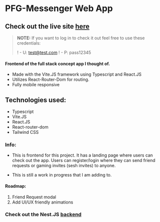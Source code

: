 # PFG-Messenger Web App

## Check out the live site [here](http://my-home-project.us)

> **NOTE:** If you want to log in to check it out feel free to use these credentials:
>
>! - U: test@test.com
>! - P: pass12345

#### Frontend of the full stack concept app I thought of.

- Made with the Vite.JS framework using Typescript and React.JS
- Utilizes React-Router-Dom for routing.
- Fully mobile responsive

## Technologies used:

- Typescript
- Vite.JS
- React.JS
- React-router-dom
- Tailwind CSS

### Info:

- This is frontend for this project. It has a landing page where users can check out the app. Users can register/login where they can send friend requests or gaming invites (sesh invites) to anyone.

- This is still a work in progress that I am adding to.

#### Roadmap:

1. Friend Request modal
2. Add UI/UX friendly animations

### Check out the Nest.JS [backend](https://github.com/Jang0F377/nest-pfg-backend)
